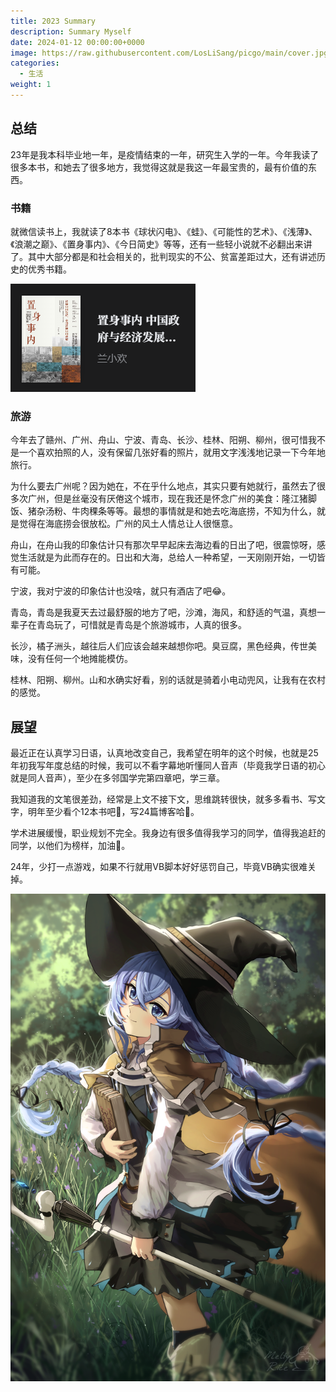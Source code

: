 ```yaml
---
title: 2023 Summary
description: Summary Myself
date: 2024-01-12 00:00:00+0000
image: https://raw.githubusercontent.com/LosLiSang/picgo/main/cover.jpg?token=AMSNNO45S6QX7MCZGVZPMXTGSAAUE
categories:
  - 生活
weight: 1
---
```


## 总结

23年是我本科毕业地一年，是疫情结束的一年，研究生入学的一年。今年我读了很多本书，和她去了很多地方，我觉得这就是我这一年最宝贵的，最有价值的东西。

### 书籍

就微信读书上，我就读了8本书《球状闪电》、《蛙》、《可能性的艺术》、《浅薄》、《浪潮之巅》、《置身事内》、《今日简史》等等，还有一些轻小说就不必翻出来讲了。其中大部分都是和社会相关的，批判现实的不公、贫富差距过大，还有讲述历史的优秀书籍。

![置身事内](https://raw.githubusercontent.com/LosLiSang/picgo/main/book.png?token=AMSNNOZFZ6PTPGWBWKFCW3TGSABBA)

### 旅游

今年去了赣州、广州、舟山、宁波、青岛、长沙、桂林、阳朔、柳州，很可惜我不是一个喜欢拍照的人，没有保留几张好看的照片，就用文字浅浅地记录一下今年地旅行。

为什么要去广州呢？因为她在，不在乎什么地点，其实只要有她就行，虽然去了很多次广州，但是丝毫没有厌倦这个城市，现在我还是怀念广州的美食：隆江猪脚饭、猪杂汤粉、牛肉稞条等等。最想的事情就是和她去吃海底捞，不知为什么，就是觉得在海底捞会很放松。广州的风土人情总让人很惬意。

舟山，在舟山我的印象估计只有那次早早起床去海边看的日出了吧，很震惊呀，感觉生活就是为此而存在的。日出和大海，总给人一种希望，一天刚刚开始，一切皆有可能。

宁波，我对宁波的印象估计也没啥，就只有酒店了吧😂。

青岛，青岛是我夏天去过最舒服的地方了吧，沙滩，海风，和舒适的气温，真想一辈子在青岛玩了，可惜就是青岛是个旅游城市，人真的很多。

长沙，橘子洲头，越往后人们应该会越来越想你吧。臭豆腐，黑色经典，传世美味，没有任何一个地摊能模仿。

桂林、阳朔、柳州。山和水确实好看，别的话就是骑着小电动兜风，让我有在农村的感觉。

## 展望

最近正在认真学习日语，认真地改变自己，我希望在明年的这个时候，也就是25年初我写年度总结的时候，我可以不看字幕地听懂同人音声（毕竟我学日语的初心就是同人音声），至少在多邻国学完第四章吧，学三章。

我知道我的文笔很差劲，经常是上文不接下文，思维跳转很快，就多多看书、写文字，明年至少看个12本书吧🤭，写24篇博客哈🙂。

学术进展缓慢，职业规划不完全。我身边有很多值得我学习的同学，值得我追赶的同学，以他们为榜样，加油💪。

24年，少打一点游戏，如果不行就用VB脚本好好惩罚自己，毕竟VB确实很难关掉。

![roxy](https://raw.githubusercontent.com/LosLiSang/picgo/main/roxy.png?token=AMSNNO2YIGE4Y2VFVFQSLE3GSAAT2)
